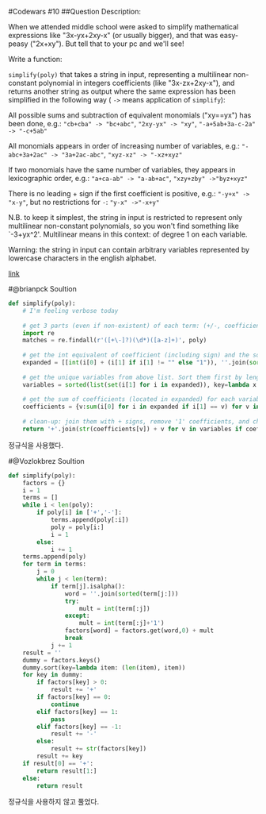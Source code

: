 #Codewars #10
##Question
Description:

When we attended middle school were asked to simplify mathematical expressions like "3x-yx+2xy-x" (or usually bigger), and that was easy-peasy ("2x+xy"). But tell that to your pc and we'll see! 

Write a function:

`simplify(poly)`
that takes a string in input, representing a multilinear non-constant polynomial in integers coefficients (like "3x-zx+2xy-x"), and returns another string as output where the same expression has been simplified in the following way ( `->` means application of `simplify`):

All possible sums and subtraction of equivalent monomials ("xy==yx") has been done, e.g.:
`"cb+cba" -> "bc+abc"`, `"2xy-yx" -> "xy"`, `"-a+5ab+3a-c-2a" -> "-c+5ab"` 

All monomials appears in order of increasing number of variables, e.g.:
`"-abc+3a+2ac" -> "3a+2ac-abc"`, `"xyz-xz" -> "-xz+xyz"` 

If two monomials have the same number of variables, they appears in lexicographic order, e.g.:
`"a+ca-ab" -> "a-ab+ac"`, `"xzy+zby" ->"byz+xyz"` 

There is no leading + sign if the first coefficient is positive, e.g.:
`"-y+x" -> "x-y"`, but no restrictions for `-`: `"y-x" ->"-x+y"`

N.B. to keep it simplest, the string in input is restricted to represent only multilinear non-constant polynomials, so you won't find something like `-3+yx^2'. Multilinear means in this context: of degree 1 on each variable.

Warning: the string in input can contain arbitrary variables represented by lowercase characters in the english alphabet.

[link](https://www.codewars.com/kata/simplifying-multilinear-polynomials/python)

#@brianpck Soultion
```python
def simplify(poly):
    # I'm feeling verbose today
    
    # get 3 parts (even if non-existent) of each term: (+/-, coefficient, variables)
    import re
    matches = re.findall(r'([+\-]?)(\d*)([a-z]+)', poly)
    
    # get the int equivalent of coefficient (including sign) and the sorted variables (for later comparison)
    expanded = [[int(i[0] + (i[1] if i[1] != "" else "1")), ''.join(sorted(i[2]))] for i in matches]
    
    # get the unique variables from above list. Sort them first by length, then alphabetically
    variables = sorted(list(set(i[1] for i in expanded)), key=lambda x: (len(x), x))
    
    # get the sum of coefficients (located in expanded) for each variable
    coefficients = {v:sum(i[0] for i in expanded if i[1] == v) for v in variables}
    
    # clean-up: join them with + signs, remove '1' coefficients, and change '+-' to '-'
    return '+'.join(str(coefficients[v]) + v for v in variables if coefficients[v] != 0).replace('1','').replace('+-','-')
```
정규식을 사용했다. 


#@Vozlokbrez Soultion
```python
def simplify(poly):
    factors = {}
    i = 1
    terms = []
    while i < len(poly):
        if poly[i] in ['+','-']:
            terms.append(poly[:i])
            poly = poly[i:]
            i = 1
        else:
            i += 1
    terms.append(poly)
    for term in terms:
        j = 0
        while j < len(term):
            if term[j].isalpha():
                word = ''.join(sorted(term[j:]))
                try:
                    mult = int(term[:j])
                except:
                    mult = int(term[:j]+'1')
                factors[word] = factors.get(word,0) + mult
                break
            j += 1
    result = ''
    dummy = factors.keys()
    dummy.sort(key=lambda item: (len(item), item))
    for key in dummy:
        if factors[key] > 0:
            result += '+'
        if factors[key] == 0:
            continue
        elif factors[key] == 1:
            pass
        elif factors[key] == -1:
            result += '-'
        else:
            result += str(factors[key])
        result += key
    if result[0] == '+':
        return result[1:]
    else:
        return result
```
정규식을 사용하지 않고 풀었다.